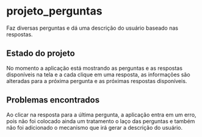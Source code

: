 # projeto_perguntas

Faz diversas perguntas e dá uma descrição do usuário baseado nas respostas.

## Estado do projeto

No momento a aplicação está mostrando as perguntas e as respostas disponíveis na tela
e a cada clique em uma resposta, as informações são alteradas para a próxima pergunta
e as próximas respostas disponíveis.

## Problemas encontrados

Ao clicar na resposta para a última pergunta, a aplicação entra em um erro, pois não foi
colocado ainda um tratamento o laço das perguntas e também não foi adicionado o mecanismo
que irá gerar a descrição do usuário.
